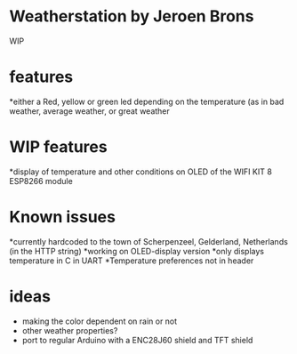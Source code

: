 # Weatherstation by Jeroen Brons
WIP
# features
*either a Red, yellow or green led depending on the temperature (as in bad weather, average weather, or great weather

# WIP features
*display of temperature and other conditions on OLED of the WIFI KIT 8 ESP8266 module

# Known issues

*currently hardcoded to the town of Scherpenzeel, Gelderland, Netherlands (in the HTTP string)
*working on OLED-display version
*only displays temperature in C in UART
*Temperature preferences not in header


# ideas
* making the color dependent on rain or not
* other weather properties?
* port to regular Arduino with a ENC28J60 shield and TFT shield


